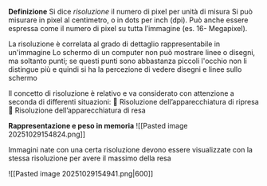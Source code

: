 **Definizione**
Si dice *risoluzione* il numero di pixel per unità di misura
Si può misurare in pixel al centimetro, o in dots per inch (dpi). Può anche essere espressa come il numero di pixel su tutta l’immagine (es. 16- Megapixel).

La risoluzione è correlata al grado di dettaglio rappresentabile in un'immagine
Lo schermo di un computer non può mostrare linee o disegni, ma soltanto punti; se questi punti sono abbastanza piccoli l'occhio non li distingue più e quindi si ha la percezione di vedere disegni e linee sullo schermo

Il concetto di risoluzione è relativo e va considerato con attenzione a seconda di differenti situazioni: 
 Risoluzione dell’apparecchiatura di ripresa 
 Risoluzione dell’apparecchiatura di resa

**Rappresentazione e peso in memoria**
![[Pasted image 20251029154824.png]]


Immagini nate con una certa risoluzione devono essere visualizzate con la stessa risoluzione per avere il massimo della resa

![[Pasted image 20251029154941.png|600]]

